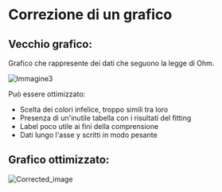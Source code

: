 # Correzione di un grafico
## Vecchio grafico:
Grafico che rappresente dei dati che seguono la legge di Ohm.

![Immagine3](https://user-images.githubusercontent.com/127301406/235691515-abc834e7-9c1d-4566-aadb-d05e3279acb6.png)

Può essere ottimizzato:
- Scelta dei colori infelice, troppo simili tra loro
- Presenza di un'inutile tabella con i risultati del fitting
- Label poco utile ai fini della comprensione
- Dati lungo l'asse y scritti in modo pesante

## Grafico ottimizzato:

![Corrected_image](https://user-images.githubusercontent.com/127301406/235692253-be578f8f-b568-4deb-a1c9-937a81cc0156.png)

